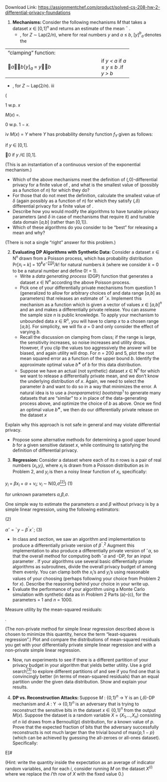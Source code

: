Download Link: https://assignmentchef.com/product/solved-cs-208-hw-2-differential-privacy-foundations
<br>
<ol>

 <li><strong>Mechanisms: </strong>Consider the following mechanisms <em>M </em>that takes a dataset <em>x </em>∈ [0<em>,</em>1]<em><sup>n </sup></em>and returns an estimate of the mean ¯ .

  <ul>

   <li>, for <em>Z </em>∼ Lap(2<em>/n</em>), where for real numbers <em>y </em>and <em>a </em>≤ <em>b</em>, [<em>y</em>]<em><sup>b</sup><sub>a </sub></em>denotes the</li>

  </ul></li>

</ol>

<table width="366">

 <tbody>

  <tr>

   <td width="284">“clamping” function:</td>

   <td width="82"> </td>

  </tr>

  <tr>

   <td width="284"><em>a</em><em>b</em>[<em>y</em>]<em><sub>a </sub></em>=       <em>y</em><em>b</em></td>

   <td width="82">if <em>y &lt; a </em>if <em>a </em>≤ <em>y </em>≤ <em>b .</em>if <em>y &gt; b</em></td>

  </tr>

 </tbody>

</table>

<ul>

 <li>, for <em>Z </em>∼ Lap(2<em>/n</em>). iii</li>

</ul>

(

1      w.p. <em>x</em>

<em>M</em>(<em>x</em>) =<em>.</em>

0      w.p. 1 − <em>x.</em>

iv <em>M</em>(<em>x</em>) = <em>Y </em>where <em>Y </em>has probability density function <em>f<sub>Y </sub></em>given as follows:

if <em>y </em>∈ [0<em>,</em>1]<em>.</em>

0                                if <em>y /</em>∈ [0<em>,</em>1]<em>.</em>

(This is an instantiation of a continuous version of the exponential mechanism.)

<ul>

 <li>Which of the above mechanisms meet the definition of (<em>,</em>0)-differential privacy for a finite value of , and what is the smallest value of (possibly as a function of <em>n</em>) for which they do?</li>

 <li>For those that do not meet the definition, calculate the smallest value of <em>δ </em>(again possibly as a function of <em>n</em>) for which they satisfy (<em>,δ</em>) differential privacy for a finite value of .</li>

 <li>Describe how you would modify the algorithms to have tunable privacy parameters (and <em>δ </em>in case of mechanisms that require it) and tunable data domain [<em>a,b</em>] (rather than [0<em>,</em>1]).</li>

 <li>Which of these algorithms do you consider to be “best” for releasing a mean and why?</li>

</ul>

(There is not a single “right” answer for this problem.)

<ol start="2">

 <li><strong>Evaluating DP Algorithms with Synthetic Data: </strong>Consider a dataset <em>x </em>∈ N<em><sup>n </sup></em>drawn from a Poisson process, which has probability distribution Pr[<em>x<sub>i </sub></em>= <em>k</em>] = 10<em><sup>k</sup>e</em><sup>−<a href="#_ftn1" name="_ftnref1">[1]</a>0</sup><em>/k</em>! for natural numbers <em>k </em>(where we consider <em>k </em>= 0 to be a natural number and define 0! = 1).

  <ul>

   <li>Write a <em>data generating process </em>(DGP) function that generates a dataset <em>x </em>∈ N<em><sup>n </sup></em>according the above Poisson process.</li>

   <li>Pick one of your differentially private mechanisms from question 1 (generalized to allow for arbitrary choices of and data range [<em>a,b</em>] as parameters) that releases an estimate of ¯<em>x</em>. Implement this mechanism as a function which is given a vector of values <em>x </em>∈ [<em>a,b</em>]<em><sup>n </sup></em>and an <em> </em>and makes a differentially private release. You can assume the sample size <em>n </em>is public knowledge. To apply your mechanism to unbounded data <em>x </em>∈ R<em><sup>n</sup></em>, you will have to clamp <em>x </em>to a chosen range [<em>a,b</em>]. For simplicity, we will fix <em>a </em>= 0 and only consider the effect of varying <em>b</em>.</li>

   <li>Recall the discussion on clamping from class; if the range is large, the sensitivity increases, so noise increases and utility drops. However, if you clip the values too aggressively the answer will be biased, and again utility will drop. For <em>n </em>= 200 and 5, plot the root mean squared error as a function of the upper bound <em>b</em>. Identify the approximate optimal value <em>b</em><sup>∗ </sup>of <em>b </em>for this data distribution.</li>

   <li>Suppose we have an actual (not synthetic) dataset <em>x </em>∈ N<em><sup>n </sup></em>for which we want to release a differentially private mean, and we don’t know the underlying distribution of <em>x</em>. Again, we need to select the parameter <em>b </em>and want to do so in a way that minimizes the error. A natural idea is to use a <em>(nonparametric) bootstrap</em><sup>1 </sup>to generate many datasets that are “similar” to <em>x </em>in place of the data-generating process above, and optimize the choice of <em>b </em>as above. Once we find an optimal value <em>b</em><sup>∗</sup>, we then do our differentially private release on the dataset <em>x </em></li>

  </ul></li>

</ol>

Explain why this approach is not safe in general and may violate differential privacy.

<ul>

 <li>Propose some alternative methods for determining a good upper bound <em>b </em>for a given sensitive dataset <em>x</em>, while continuing to satisfying the definition of differential privacy.</li>

</ul>

<ol start="3">

 <li><strong>Regression: </strong>Consider a dataset where each of its <em>n </em>rows is a pair of real numbers (<em>x<sub>i</sub>,y<sub>i</sub></em>), where <em>x<sub>i </sub></em>is drawn from a Poisson distribution as in Problem 2, and <em>y<sub>i </sub></em>is then a noisy linear function of <em>x<sub>i</sub></em>, specifically:</li>

</ol>

<em>y<sub>i </sub></em>= <em>βx<sub>i </sub></em>+ <em>α </em>+ <em>ν<sub>i</sub></em>;                 <em>ν<sub>i </sub></em>∼ N(0<em>,σ</em><a href="#_ftn2" name="_ftnref2"><sup>[2]</sup></a>)                                                          (1)

for unknown parameters <em>α,β,σ</em>.

One simple way to estimate the parameters <em>α </em>and <em>β </em>without privacy is by a simple linear regression, using the following estimators:

(2)

<em>α</em>ˆ = ¯<em>y </em>− <em>β</em><sup>ˆ</sup><em>x</em>¯;                                                                                                       (3)

<ul>

 <li>In class and section, we saw an algorithm and implementation to produce a differentially private version of <em>β</em><sup>ˆ</sup>.<sup>2 </sup>Augment this implementation to also produce a differentially private version of ˆ<em>α</em>, so that the overall method for computing both ˆ<em>α </em>and -DP, for an input parameter . If your algorithms use several basic differentially private algorithms as subroutines, divide the overall privacy budget of among them evenly. You can clamp both the <em>x<sub>i</sub></em>’s and <em>y<sub>i</sub></em>’s using reasonable values of your choosing (perhaps following your choice from Problem 2 for <em>x</em>). Describe the reasoning behind your choice in your write up.</li>

 <li>Evaluate the performance of your algorithm using a Monte Carlo simulation with synthetic data as in Problem 2 Parts (a)–(c), for the parameters = 1 and <em>n </em>= 1000.</li>

</ul>

Measure utility by the mean-squared residuals:

<em> .</em>

(The non-private method for simple linear regression described above is chosen to minimize this quantity, hence the term “least-squares regression”.) Plot and compare the distributions of mean-squared residuals you get with your differentially private simple linear regression and with a non-private simple linear regression.

<ul>

 <li>Now, run experiments to see if there is a different partition of your privacy budget in your algorithm that yields better utility. Use a grid search<a href="#_ftn3" name="_ftnref3"><sup>[3]</sup></a> to explore different partitions of <em> </em>and see if you find one that is convincingly better (in terms of mean-squared residuals) than an equal partition under the given data distribution. Show and explain your results.</li>

</ul>

<ol start="4">

 <li><strong>DP vs. Reconstruction Attacks: </strong>Suppose <em>M </em>: {0<em>,</em>1}<em><sup>n </sup></em>→ Y is an (<em>,δ</em>)-DP mechanism and <em>A </em>: Y → {0<em>,</em>1}<em><sup>n </sup></em>is an adversary that is trying to reconstruct the sensitive bits in the dataset <em>x </em>∈ {0<em>,</em>1}<em><sup>n </sup></em>from the output <em>M</em>(<em>x</em>). Suppose the dataset is a random variable <em>X </em>= (<em>X</em><sub>1</sub><em>,…,X<sub>n</sub></em>) consisting of <em>n </em>iid draws from a Bernoulli(<em>p</em>) distribution, for a known value of <em>p</em>. Prove that the expected fraction of bits that the adversary successfully reconstructs is not much larger than the trivial bound of max{<em>p,</em>1 − <em>p</em>} (which can be achieved by guessing the all-zeroes or all-ones dataset). Specifically:</li>

</ol>

E[#

(Hint: write the quantity inside the expectation as an average of indicator random variables, and for each <em>i</em>, consider running <em>M </em>on the dataset <em>X</em><sup>(<em>i</em>) </sup>where we replace the <em>i</em>’th row of <em>X </em>with the fixed value 0.)


